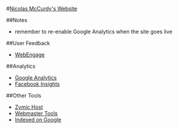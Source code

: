 #[Nicolas McCurdy's Website](http://thenickperson.github.com/thenickperson-dot-com/)

##Notes
- remember to re-enable Google Analytics when the site goes live

##User Feedback
- [WebEngage](http://webklipper.com/publisher/dashboard)

##Analytics
- [Google Analytics](https://www.google.com/analytics)
- [Facebook Insights](https://www.facebook.com/insights)

##Other Tools
- [Zymic Host](http://www.zymic.com)
- [Webmaster Tools](https://www.google.com/webmasters/tools)
- [Indexed on Google](http://www.google.com/search?q=site%3Athenickperson.com)
